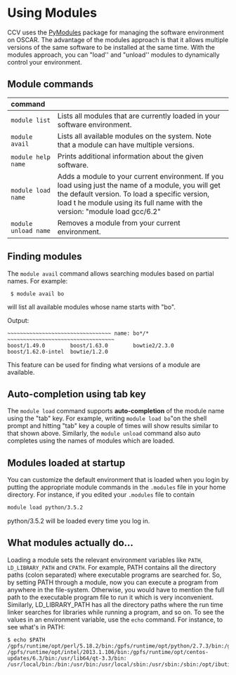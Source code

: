 # Using Modules

CCV uses the [PyModules](https://bitbucket.org/mhowison/pymodules) package for managing the software environment on OSCAR. The advantage of the modules approach is that it allows multiple versions of the same software to be installed at the same time. With the modules approach, you can "load'' and "unload'' modules to dynamically control your environment.

## Module commands

| command |  |
| :--- | :--- |
| `module list` | Lists all modules that are currently loaded in your software environment. |
| `module avail` | Lists all available modules on the system. Note that a module can have multiple versions. |
| `module help name` | Prints additional information about the given software. |
| `module load name` | Adds a module to your current environment. If you load using just the name of a module, you will get the default version. To load a specific version, load t he module using its full name with the version: "module load gcc/6.2" |
| `module unload name` | Removes a module from your current environment. |

## Finding modules

The `module avail` command allows searching modules based on partial names. For example:

```text
 $ module avail bo
```

will list all available modules whose name starts with "bo".

Output:

```text
~~~~~~~~~~~~~~~~~~~~~~~~~~~~~~~~~ name: bo*/* ~~~~~~~~~~~~~~~~~~~~~~~~~~~~~~~~~~
boost/1.49.0        boost/1.63.0        bowtie2/2.3.0
boost/1.62.0-intel  bowtie/1.2.0
```

This feature can be used for finding what versions of a module are available.

## Auto-completion using tab key

The `module load` command supports **auto-completion** of the module name using the "tab" key. For example, writing `module load bo`"on the shell prompt and hitting "tab" key a couple of times will show results similar to that shown above. Similarly, the `module unload` command also auto completes using the names of modules which are loaded.

## Modules loaded at startup

You can customize the default environment that is loaded when you login by putting the appropriate module commands in the `.modules` file in your home directory. For instance, if you edited your `.modules` file to contain

```bash
module load python/3.5.2
```

python/3.5.2 will be loaded every time you log in.

## What modules actually do...

Loading a module sets the relevant environment variables like `PATH`, `LD_LIBRARY_PATH` and `CPATH`. For example, PATH contains all the directory paths \(colon separated\) where executable programs are searched for. So, by setting PATH through a module, now you can execute a program from anywhere in the file-system. Otherwise, you would have to mention the full path to the executable program file to run it which is very inconvenient. Similarly, LD\_LIBRARY\_PATH has all the directory paths where the run time linker searches for libraries while running a program, and so on. To see the values in an environment variable, use the `echo` command. For instance, to see what's in PATH:

```text
$ echo $PATH
/gpfs/runtime/opt/perl/5.18.2/bin:/gpfs/runtime/opt/python/2.7.3/bin:/gpfs/runtime/opt/java/7u5/bin:
/gpfs/runtime/opt/intel/2013.1.106/bin:/gpfs/runtime/opt/centos-updates/6.3/bin:/usr/lib64/qt-3.3/bin:
/usr/local/bin:/bin:/usr/bin:/usr/local/sbin:/usr/sbin:/sbin:/opt/ibutils/bin:/gpfs/runtime/bin
```

